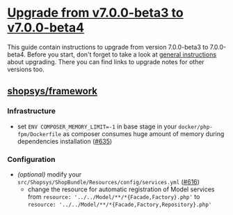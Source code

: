 # [Upgrade from v7.0.0-beta3 to v7.0.0-beta4](https://github.com/shopsys/shopsys/compare/v7.0.0-beta3...v7.0.0-beta4)

This guide contain instructions to upgrade from version 7.0.0-beta3 to 7.0.0-beta4.
Before you start, don't forget to take a look at [general instructions](/UPGRADE.md) about upgrading.
There you can find links to upgrade notes for other versions too.

## [shopsys/framework]
### Infrastructure
- set `ENV COMPOSER_MEMORY_LIMIT=-1` in base stage in your `docker/php-fpm/Dockerfile` as composer consumes huge amount of memory during dependencies installation ([#635](https://github.com/shopsys/shopsys/pull/635/files))

### Configuration
- *(optional)* modify your `src/Shopsys/ShopBundle/Resources/config/services.yml` ([#616](https://github.com/shopsys/shopsys/pull/616))
    - change the resource for automatic registration of Model services from `resource: '../../Model/**/*{Facade,Factory}.php'` to `resource: '../../Model/**/*{Facade,Factory,Repository}.php'`

[shopsys/framework]: https://github.com/shopsys/framework
